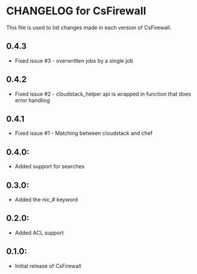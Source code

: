 # CHANGELOG for CsFirewall

This file is used to list changes made in each version of CsFirewall.

## 0.4.3

* Fixed issue #3 - overwritten jobs by a single job

## 0.4.2

* Fixed issue #2 - cloudstack_helper api is wrapped in function that does error handling

## 0.4.1

* Fixed issue #1 - Matching between cloudstack and chef

## 0.4.0:

* Added support for searches

## 0.3.0: 

* Added the nic_# keyword

## 0.2.0:

* Added ACL support

## 0.1.0:

* Initial release of CsFirewall

